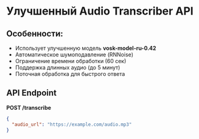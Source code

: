 # Улучшенный Audio Transcriber API

## Особенности:
- Использует улучшенную модель **vosk-model-ru-0.42**
- Автоматическое шумоподавление (RNNoise)
- Ограничение времени обработки (60 сек)
- Поддержка длинных аудио (до 5 минут)
- Поточная обработка для быстрого ответа

## API Endpoint
**POST /transcribe**
```json
{
  "audio_url": "https://example.com/audio.mp3"
}
